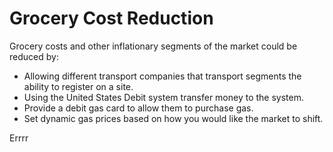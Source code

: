 # Grocery Cost Reduction

Grocery costs and other inflationary segments of the market could be reduced by:

- Allowing different transport companies that transport segments the ability to register on a site.
- Using the United States Debit system transfer money to the system.
- Provide a debit gas card to allow them to purchase gas.
- Set dynamic gas prices based on how you would like the market to shift.

Errrr
